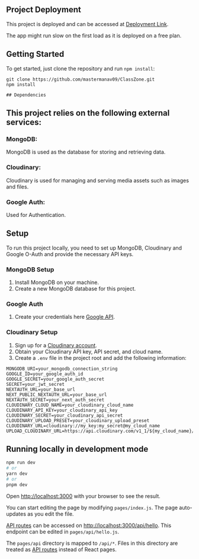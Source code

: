 ## Project Deployment
This project is deployed and can be accessed at [Deployment Link](https://class-zone.onrender.com).

The app might run slow on the first load as it is deployed on a free plan.

## Getting Started

To get started, just clone the repository and run `npm install`:

    git clone https://github.com/mastermanav09/ClassZone.git
    npm install

    ## Dependencies


## This project relies on the following external services:

### MongoDB:

MongoDB is used as the database for storing and retrieving data.

### Cloudinary:

Cloudinary is used for managing and serving media assets such as images and files.

### Google Auth:

Used for Authentication.

## Setup

To run this project locally, you need to set up MongoDB, Cloudinary and Google O-Auth and provide the necessary API keys.

### MongoDB Setup

1. Install MongoDB on your machine.
2. Create a new MongoDB database for this project.

### Google Auth

1. Create your credentials here [Google API](https://console.cloud.google.com/apis).

### Cloudinary Setup

1. Sign up for a [Cloudinary account](https://cloudinary.com/users/register/free).
2. Obtain your Cloudinary API key, API secret, and cloud name.
3. Create a `.env` file in the project root and add the following information:

```env
MONGODB_URI=your_mongodb_connection_string
GOOGLE_ID=your_google_auth_id
GOOGLE_SECRET=your_google_auth_secret
SECRET=your_jwt_secret
NEXTAUTH_URL=your_base_url
NEXT_PUBLIC_NEXTAUTH_URL=your_base_url
NEXTAUTH_SECRET=your_next_auth_secret
CLOUDINARY_CLOUD_NAME=your_cloudinary_cloud_name
CLOUDINARY_API_KEY=your_cloudinary_api_key
CLOUDINARY_SECRET=your_cloudinary_api_secret
CLOUDINARY_UPLOAD_PRESET=your_cloudinary_upload_preset
CLOUDINARY_URL=cloudinary://my_key:my_secret@my_cloud_name
UPLOAD_CLOUDINARY_URL=https://api.cloudinary.com/v1_1/${my_cloud_name}/upload
```

## Running locally in development mode

```bash
npm run dev
# or
yarn dev
# or
pnpm dev
```

Open [http://localhost:3000](http://localhost:3000) with your browser to see the result.

You can start editing the page by modifying `pages/index.js`. The page auto-updates as you edit the file.

[API routes](https://nextjs.org/docs/api-routes/introduction) can be accessed on [http://localhost:3000/api/hello](http://localhost:3000/api/hello). This endpoint can be edited in `pages/api/hello.js`.

The `pages/api` directory is mapped to `/api/*`. Files in this directory are treated as [API routes](https://nextjs.org/docs/api-routes/introduction) instead of React pages.
